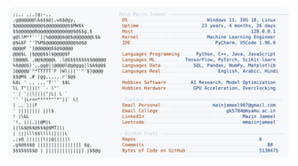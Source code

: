 <picture>
  <source srcset="https://raw.githubusercontent.com/mmazinjameel/mmazinjameel/main/dark_mode.svg?v=1743451897" media="(prefers-color-scheme: dark)">
  <img src="https://raw.githubusercontent.com/mmazinjameel/mmazinjameel/main/light_mode.svg?v=1743451897">
</picture>
